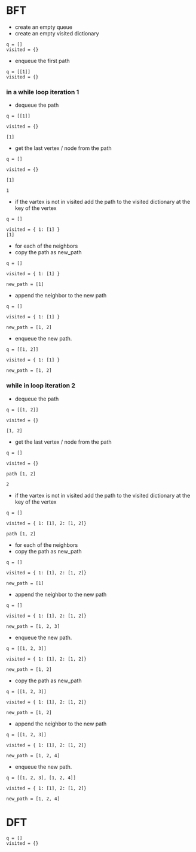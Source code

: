 # BFT

- create an empty queue
- create an empty visited dictionary

```
q = []
visited = {}
```

-  enqueue the first path

```
q = [[1]]
visited = {}
```

### in a while loop iteration 1

-  dequeue the path

```
q = [[1]]

visited = {}

[1]
```

-  get the last vertex / node from the path

```
q = []

visited = {}

[1]

1
```

- if the vartex is not in visited add the path to the visited dictionary at the key of the vertex

```
q = []

visited = { 1: [1] }
[1]

```

- for each of the neighbors
- copy the path as new_path
```
q = []

visited = { 1: [1] }

new_path = [1]
```

- append the neighbor to the new path

```
q = []

visited = { 1: [1] }

new_path = [1, 2]
```
- enqueue the new path.

```
q = [[1, 2]]

visited = { 1: [1] }

new_path = [1, 2]
```
### while in loop iteration 2
-  dequeue the path

```
q = [[1, 2]]

visited = {}

[1, 2]
```

-  get the last vertex / node from the path

```
q = []

visited = {}

path [1, 2]

2
```

- if the vartex is not in visited add the path to the visited dictionary at the key of the vertex

```
q = []

visited = { 1: [1], 2: [1, 2]}

path [1, 2]

```

- for each of the neighbors
- copy the path as new_path
```
q = []

visited = { 1: [1], 2: [1, 2]}

new_path = [1]
```

- append the neighbor to the new path

```
q = []

visited = { 1: [1], 2: [1, 2]}

new_path = [1, 2, 3]
```
- enqueue the new path.

```
q = [[1, 2, 3]]

visited = { 1: [1], 2: [1, 2]}

new_path = [1, 2]
```
- copy the path as new_path
```
q = [[1, 2, 3]]

visited = { 1: [1], 2: [1, 2]}

new_path = [1, 2]
```

- append the neighbor to the new path

```
q = [[1, 2, 3]]

visited = { 1: [1], 2: [1, 2]}

new_path = [1, 2, 4]
```
- enqueue the new path.

```
q = [[1, 2, 3], [1, 2, 4]]

visited = { 1: [1], 2: [1, 2]}

new_path = [1, 2, 4]
```

# DFT

```
q = []
visited = {}
```